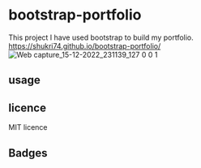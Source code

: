 # bootstrap-portfolio
This project I have used bootstrap to build my portfolio.
https://shukri74.github.io/bootstrap-portfolio/
![Web capture_15-12-2022_231139_127 0 0 1](https://user-images.githubusercontent.com/116843679/208796137-ca5415b9-7e2a-4229-a80f-0841f08411fa.jpeg)

## usage

## licence
MIT licence 
## Badges
